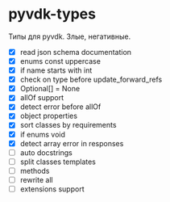 # pyvdk-types
 Типы для pyvdk. Злые, негативные.

- [x] read json schema documentation
- [x] enums const uppercase
- [x] if name starts with int
- [x] check on type before update_forward_refs
- [x] Optional[] = None
- [x] allOf support
- [x] detect error before allOf
- [x] object properties
- [x] sort classes by requirements
- [x] if enums void
- [x] detect array error in responses
- [ ] auto docstrings
- [ ] split classes templates
- [ ] methods
- [ ] rewrite all
- [ ] extensions support
